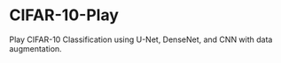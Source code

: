 # CIFAR-10-Play

Play CIFAR-10 Classification using U-Net, DenseNet, and CNN with data augmentation.
